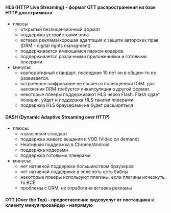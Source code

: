 #### HLS (HTTP Live Streaming) - формат  ОТТ распространения на базе HTTP для стриминга
- плюсы
  - открытый безлицензионный формат
  - поддержка устройствами эпла
  - вставка реклама/хорошая адаптация к защите авторских прав (DRM - digital rights managment).
  - поддерживается имеющимся парком кодеров.
  - поддерживается различными приложениями и готовыми плеерами.
- минусы:
  - корпоративный стандарт. последние 10 лет он в общем-то не развивается.
  - встроенное шифрование не является полноценной DRM. для наложения DRM требуется инкапсуляция в другой формат.
  - некоторые плееры поддерживают HLS через Flash. Flash сдает позиции, уйдет и поддержка HLS такими плеерами.
  - поддержка HLS браузерами не будет расширяться


#### DASH (Dynamic Adaptive Streaming over HTTP)
- плюсы:
  - отраслевой стандарт
  - поддержка живого вещания и VOD (Video on demand)
  - Ннативная поддержка в Chrome/Android
  - поддержка кодерами
  - поддержка готовыми плеерами
- минусы:
  - нет нативной поддержки большинством браузеров
  - нет нативной поддержки в эпле хоть есть библы
  - некоторые плееры используют плагины, если плагины исчезнуть, то ВСЁ
  - проблемы с DRM, не отработана вставка рекламы

#### OTT (Over the Top) - предоставление видеоуслуг от поставщика к клиенту минуя провайдер - напрямую